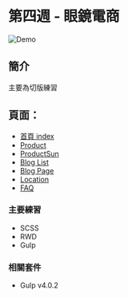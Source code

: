 # 第四週 - 眼鏡電商

![Demo](https://i.imgur.com/karUvRP.jpg)
## 簡介
主要為切版練習
## 頁面：
- [首頁 index](https://haroldzhen.github.io/front-design-course-week4-optical)
- [Product](https://haroldzhen.github.io/front-design-course-week4-optical/product.html)
- [ProductSun](https://haroldzhen.github.io/front-design-course-week4-optical/product-sun.html)
- [Blog List](https://haroldzhen.github.io/front-design-course-week4-optical/blog.html)
- [Blog Page](https://haroldzhen.github.io/front-design-course-week4-optical/blog-content.html)
- [Location](https://haroldzhen.github.io/front-design-course-week4-optical/location.html)
- [FAQ](https://haroldzhen.github.io/front-design-course-week4-optical/faq.html)


### 主要練習
+ SCSS
+ RWD
+ Gulp

### 相關套件
- Gulp v4.0.2
